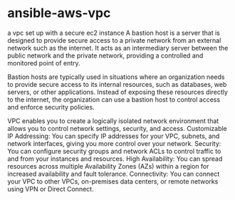 # ansible-aws-vpc

a vpc set up with a secure ec2 instance 
A bastion host is a server that is designed to provide secure access to a private network from an external network such as the internet. It acts as an intermediary server between the public network and the private network, providing a controlled and monitored point of entry.

Bastion hosts are typically used in situations where an organization needs to provide secure access to its internal resources, such as databases, web servers, or other applications. Instead of exposing these resources directly to the internet, the organization can use a bastion host to control access and enforce security policies.

VPC enables you to create a logically isolated network environment that allows you to control network settings, security, and access.
Customizable IP Addressing: You can specify IP addresses for your VPC, subnets, and network interfaces, giving you more control over your network.
Security: You can configure security groups and network ACLs to control traffic to and from your instances and resources.
High Availability: You can spread resources across multiple Availability Zones (AZs) within a region for increased availability and fault tolerance.
Connectivity: You can connect your VPC to other VPCs, on-premises data centers, or remote networks using VPN or Direct Connect.
